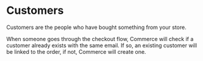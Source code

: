 # Customers

Customers are the people who have bought something from your store.

When someone goes through the checkout flow, Commerce will check if a customer already exists with the same email. If so, an existing customer will be linked to the order, if not, Commerce will create one.
